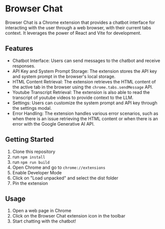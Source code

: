 # Browser Chat

Browser Chat is a Chrome extension that provides a chatbot interface for
interacting with the user through a web browser, with their current tabs
context. It leverages the power of React and Vite for development.

## Features

- Chatbot Interface: Users can send messages to the chatbot and receive
  responses.
- API Key and System Prompt Storage: The extension stores the API key and system
  prompt in the browser's local storage.
- HTML Content Retrieval: The extension retrieves the HTML content of the active
  tab in the browser using the `chrome.tabs.sendMessage` API.
- Youtube Transcript Retrieval: The extension is also able to read the
  transcript of youtube videos to provide context to the LLM.
- Settings: Users can customize the system prompt and API key through the
  settings modal.
- Error Handling: The extension handles various error scenarios, such as when
  there is an issue retrieving the HTML content or when there is an error with
  the Google Generative AI API.

## Getting Started

1. Clone this repository
2. run `npm install`
3. run `npm run build`
4. Open Chrome and go to `chrome://extensions`
5. Enable Developer Mode
6. Click on "Load unpacked" and select the dist folder
7. Pin the extension

## Usage

1. Open a web page in Chrome
2. Click on the Browser Chat extension icon in the toolbar
3. Start chatting with the chatbot!
